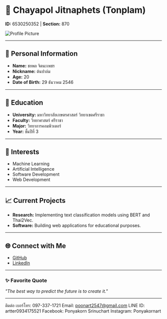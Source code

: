 # 📝 **Chayapol Jitnaphets (Tonplam)**  
**ID:** 6530250352 | **Section:** 870  

![Profile Picture](https://example.com/445369519_2201649523514824_6493790615028912669_n.jpg)  

---

## **👤 Personal Information**  
- **Name:** ชยพล จิตนะเพชร  
- **Nickname:** ต้นปาล์ม  
- **Age:** 20  
- **Date of Birth:** 29 ธันวาคม 2546  

---

## **🏫 Education**  
- **University:** มหาวิทยาลัยเกษตรศาสตร์ วิทยาเขตศรีราชา  
- **Faculty:** วิทยาศาสตร์ ศรีราชา  
- **Major:** วิทยาการคอมพิวเตอร์  
- **Year:** ชั้นปีที่ 3  

---

## **🌟 Interests**  
- Machine Learning  
- Artificial Intelligence  
- Software Development  
- Web Development  

---

## **📈 Current Projects**  
- **Research:** Implementing text classification models using BERT and Thai2Vec.  
- **Software:** Building web applications for educational purposes.  

---

## **🌐 Connect with Me**  
- [GitHub](https://github.com/yourusername)  
- [LinkedIn](https://linkedin.com/in/yourprofile)  

---

### **✨ Favorite Quote**  
_"The best way to predict the future is to create it."_  


---

ติดต่อ
เบอร์โทร: 097-337-1721
Email: [poonart2547@gmail.com](mailto:poonart2547@gmail.com)
LINE ID: artter0934175521
Facebook: Ponyakorn Srinuchart
Instagram: Ponyakornart
